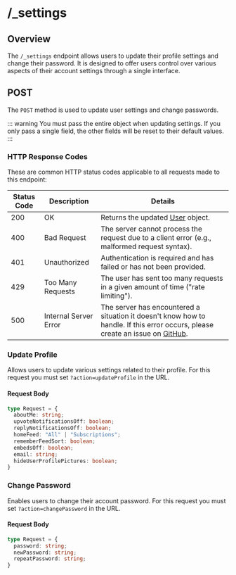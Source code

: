 # /\_settings

## Overview

The `/_settings` endpoint allows users to update their profile settings and change their password. It is designed to offer users control over various aspects of their account settings through a single interface.

## POST

The `POST` method is used to update user settings and change passwords.

::: warning
You must pass the entire object when updating settings. If you only pass a single field, the other fields will be reset to their default values.
:::

### HTTP Response Codes

These are common HTTP status codes applicable to all requests made to this endpoint:

| Status Code | Description | Details |
| --- | --- | --- |
| 200 | OK | Returns the updated [User](/types#user) object. |
| 400 | Bad Request | The server cannot process the request due to a client error (e.g., malformed request syntax). |
| 401 | Unauthorized | Authentication is required and has failed or has not been provided. |
| 429 | Too Many Requests | The user has sent too many requests in a given amount of time ("rate limiting"). |
| 500 | Internal Server Error | The server has encountered a situation it doesn't know how to handle. If this error occurs, please create an issue on [GitHub](https://github.com/discuitnet/discuit). |

### Update Profile

Allows users to update various settings related to their profile. For this request you must set `?action=updateProfile` in the URL.

#### Request Body

```ts
type Request = {
  aboutMe: string;
  upvoteNotificationsOff: boolean;
  replyNotificationsOff: boolean;
  homeFeed: "All" | "Subscriptions";
  rememberFeedSort: boolean;
  embedsOff: boolean;
  email: string;
  hideUserProfilePictures: boolean;
}
```

### Change Password

Enables users to change their account password.  For this request you must set `?action=changePassword` in the URL.

#### Request Body

```ts
type Request = {
  password: string;
  newPassword: string;
  repeatPassword: string;
}
```
